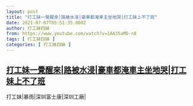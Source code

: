 ```yaml
---
layout: post
title: "打工妹一覺醒來|路被水浸|豪車都淹車主坐地哭|打工妹上不了班"
date: 2021-07-07T05:51:35.000Z
author: 打工妹四妹
from: https://www.youtube.com/watch?v=1AA35aMD-n8
tags: [ 打工妹四妹 ]
categories: [ 打工妹四妹 ]
---
```

<!--1625637095000-->
[打工妹一覺醒來|路被水浸|豪車都淹車主坐地哭|打工妹上不了班](https://www.youtube.com/watch?v=1AA35aMD-n8)
------

<div>
打工妹|暴雨|深圳富士康|深圳工廠|
</div>
